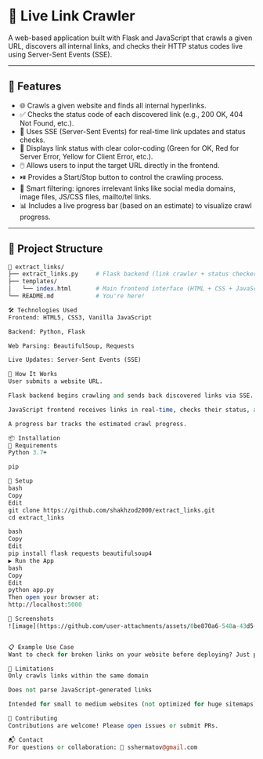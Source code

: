 # 🔗 Live Link Crawler

A web-based application built with Flask and JavaScript that crawls a given URL, discovers all internal links, and checks their HTTP status codes live using Server-Sent Events (SSE).

---

## 🚀 Features

* 🌐 Crawls a given website and finds all internal hyperlinks.
* ✅ Checks the status code of each discovered link (e.g., 200 OK, 404 Not Found, etc.).
* 📡 Uses SSE (Server-Sent Events) for real-time link updates and status checks.
* 🎨 Displays link status with clear color-coding (Green for OK, Red for Server Error, Yellow for Client Error, etc.).
* 🖱️ Allows users to input the target URL directly in the frontend.
* ⏯️ Provides a Start/Stop button to control the crawling process.
* 🧠 Smart filtering: ignores irrelevant links like social media domains, image files, JS/CSS files, mailto/tel links.
* 📊 Includes a live progress bar (based on an estimate) to visualize crawl progress.

---

## 📂 Project Structure

```perl
📁 extract_links/
├── extract_links.py     # Flask backend (link crawler + status checker + SSE stream)
├── templates/
│   └── index.html       # Main frontend interface (HTML + CSS + JavaScript)
└── README.md            # You're here!

🛠️ Technologies Used
Frontend: HTML5, CSS3, Vanilla JavaScript

Backend: Python, Flask

Web Parsing: BeautifulSoup, Requests

Live Updates: Server-Sent Events (SSE)

🧪 How It Works
User submits a website URL.

Flask backend begins crawling and sends back discovered links via SSE.

JavaScript frontend receives links in real-time, checks their status, and displays them with color-coded statuses.

A progress bar tracks the estimated crawl progress.

📦 Installation
🔧 Requirements
Python 3.7+

pip

🧰 Setup
bash
Copy
Edit
git clone https://github.com/shakhzod2000/extract_links.git
cd extract_links

bash
Copy
Edit
pip install flask requests beautifulsoup4
▶️ Run the App
bash
Copy
Edit
python app.py
Then open your browser at:
http://localhost:5000

📸 Screenshots
![image](https://github.com/user-attachments/assets/0be870a6-548a-43d5-add3-7f42d4e4070a)


📋 Example Use Case
Want to check for broken links on your website before deploying? Just paste the URL, hit Start Check, and instantly see which pages need fixing.

🚧 Limitations
Only crawls links within the same domain

Does not parse JavaScript-generated links

Intended for small to medium websites (not optimized for huge sitemaps)

🤝 Contributing
Contributions are welcome! Please open issues or submit PRs.

📬 Contact
For questions or collaboration: 📧 sshermatov@gmail.com
